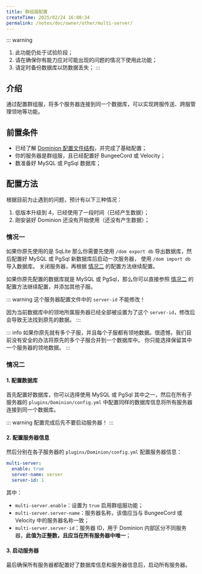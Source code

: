 ```yaml
---
title: 群组服配置
createTime: 2025/02/24 16:08:34
permalink: /notes/doc/owner/other/multi-server/
---
```


::: warning

1. 此功能仍处于试验阶段；
2. 请在确保你有能力应对可能出现的问题的情况下使用此功能；
3. 请定时备份数据库以防数据丢失；
   :::

## 介绍

通过配置群组服，将多个服务器连接到同一个数据库，可以实现跨服传送、跨服管理领地等功能。

## 前置条件

- 已经了解 [Dominion 配置文件结构](/notes/doc/owner/config-ref/overview/)，并完成了基础配置；
- 你的服务器是群组服，且已经配置好 BungeeCord 或 Velocity；
- 数准备好 MySQL 或 PgSql 数据库；

## 配置方法

根据目前为止遇到的问题，预计有以下三种情况：

1. 低版本升级到 4，已经使用了一段时间（已经产生数据）；
2. 刚安装好 Dominion 还没有开始使用（还没有产生数据）；

### 情况一

如果你原先使用的是 SqLite 那么你需要先使用 `/dom export db` 导出数据库，然后配置好 MySQL 或 PgSql 新数据库后启动一次服务器，
使用 `/dom import db` 导入数据库。
关闭服务器，再根据 [情况二](#情况二) 的配置方法继续配置。

如果你原先配置的数据库就是 MySQL 或 PgSql，那么你可以直接参照 [情况二](#情况二) 的配置方法继续配置，并添加其他子服。

::: warning
这个服务器配置文件中的 `server-id` 不能修改！

因为当前数据库中的领地所属服务器已经全部被设置为了这个 `server-id`，修改后会导致无法找到原先的数据。
:::

::: info
如果你原先就有多个子服，并且每个子服都有领地数据。很遗憾，我们目前没有安全的办法将原先的多个子服合并到一个数据库中。
你只能选择保留其中一个服务器的领地数据。
:::

### 情况二

#### 1. 配置数据库

首先配置好数据库，你可以选择使用 MySQL 或 PgSql 其中之一，然后在所有子服务器的 `plugins/Dominion/config.yml`
中配置同样的数据库信息将所有服务器连接到同一个数据库。

::: warning
配置完成后先不要启动服务器！
:::

#### 2. 配置服务器信息

然后分别在各子服务器的 `plugins/Dominion/config.yml` 配置服务器信息：

```yaml
multi-server:
  enable: true
  server-name: server
  server-id: 1
```

其中：

- `multi-server.enable`：设置为 `true` 启用群组服功能；
- `multi-server.server-name`：服务器名称，该值应当与 BungeeCord 或 Velocity 中的服务器名称一致；
- `multi-server.server-id`：服务器 ID，用于 Dominion 内部区分不同服务器，**此值为正整数，且应当在所有服务器中唯一**；

#### 3. 启动服务器

最后确保所有服务器都配置好了数据库信息和服务器信息后，启动所有服务器。
